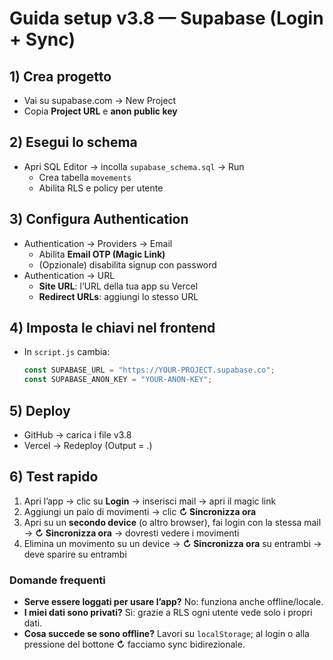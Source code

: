 # Guida setup v3.8 — Supabase (Login + Sync)

## 1) Crea progetto
- Vai su supabase.com → New Project
- Copia **Project URL** e **anon public key**

## 2) Esegui lo schema
- Apri SQL Editor → incolla `supabase_schema.sql` → Run
  - Crea tabella `movements`
  - Abilita RLS e policy per utente

## 3) Configura Authentication
- Authentication → Providers → Email
  - Abilita **Email OTP (Magic Link)**
  - (Opzionale) disabilita signup con password
- Authentication → URL
  - **Site URL**: l’URL della tua app su Vercel
  - **Redirect URLs**: aggiungi lo stesso URL

## 4) Imposta le chiavi nel frontend
- In `script.js` cambia:
  ```js
  const SUPABASE_URL = "https://YOUR-PROJECT.supabase.co";
  const SUPABASE_ANON_KEY = "YOUR-ANON-KEY";
  ```

## 5) Deploy
- GitHub → carica i file v3.8
- Vercel → Redeploy (Output = .)

## 6) Test rapido
1) Apri l’app → clic su **Login** → inserisci mail → apri il magic link
2) Aggiungi un paio di movimenti → clic **↻ Sincronizza ora**
3) Apri su un **secondo device** (o altro browser), fai login con la stessa mail → **↻ Sincronizza ora** → dovresti vedere i movimenti
4) Elimina un movimento su un device → **↻ Sincronizza ora** su entrambi → deve sparire su entrambi

### Domande frequenti
- **Serve essere loggati per usare l’app?** No: funziona anche offline/locale.
- **I miei dati sono privati?** Sì: grazie a RLS ogni utente vede solo i propri dati.
- **Cosa succede se sono offline?** Lavori su `localStorage`; al login o alla pressione del bottone **↻** facciamo sync bidirezionale.
